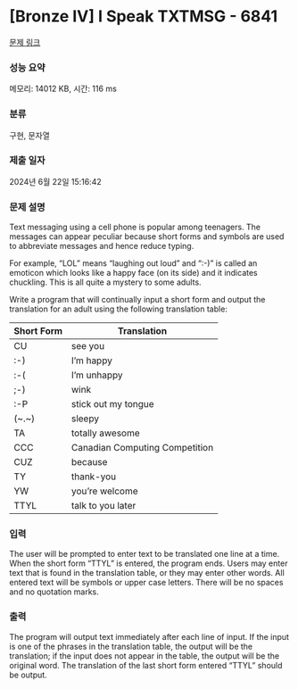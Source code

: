 # [Bronze IV] I Speak TXTMSG - 6841 

[문제 링크](https://www.acmicpc.net/problem/6841) 

### 성능 요약

메모리: 14012 KB, 시간: 116 ms

### 분류

구현, 문자열

### 제출 일자

2024년 6월 22일 15:16:42

### 문제 설명

<p>Text messaging using a cell phone is popular among teenagers. The messages can appear peculiar because short forms and symbols are used to abbreviate messages and hence reduce typing.</p>

<p>For example, “LOL” means “laughing out loud” and “:-)” is called an emoticon which looks like a happy face (on its side) and it indicates chuckling. This is all quite a mystery to some adults.</p>

<p>Write a program that will continually input a short form and output the translation for an adult using the following translation table:</p>

<table class="table table-bordered">
	<thead>
		<tr>
			<th>Short Form</th>
			<th>Translation</th>
		</tr>
	</thead>
	<tbody>
		<tr>
			<td>CU</td>
			<td>see you</td>
		</tr>
		<tr>
			<td>:-)</td>
			<td>I’m happy</td>
		</tr>
		<tr>
			<td>:-(</td>
			<td>I’m unhappy</td>
		</tr>
		<tr>
			<td>;-)</td>
			<td>wink</td>
		</tr>
		<tr>
			<td>:-P</td>
			<td>stick out my tongue</td>
		</tr>
		<tr>
			<td>(~.~)</td>
			<td>sleepy</td>
		</tr>
		<tr>
			<td>TA</td>
			<td>totally awesome</td>
		</tr>
		<tr>
			<td>CCC</td>
			<td>Canadian Computing Competition</td>
		</tr>
		<tr>
			<td>CUZ</td>
			<td>because</td>
		</tr>
		<tr>
			<td>TY</td>
			<td>thank-you</td>
		</tr>
		<tr>
			<td>YW</td>
			<td>you’re welcome</td>
		</tr>
		<tr>
			<td>TTYL</td>
			<td>talk to you later</td>
		</tr>
	</tbody>
</table>

### 입력 

 <p>The user will be prompted to enter text to be translated one line at a time. When the short form “TTYL” is entered, the program ends. Users may enter text that is found in the translation table, or they may enter other words. All entered text will be symbols or upper case letters. There will be no spaces and no quotation marks.</p>

### 출력 

 <p>The program will output text immediately after each line of input. If the input is one of the phrases in the translation table, the output will be the translation; if the input does not appear in the table, the output will be the original word. The translation of the last short form entered “TTYL” should be output.</p>

